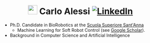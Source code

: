 <h1 align="center"><img src="https://raw.githubusercontent.com/sidbelbase/sidbelbase/master/wave.gif" width="30px"><strong> Carlo Alessi </strong>
 <a href="https://www.linkedin.com/in/carlo-alessi/" target="_blank"><img alt="LinkedIn" src="https://img.shields.io/badge/linkedin-%230077B5.svg?&style=for-the-badge&logo=linkedin&logoColor=white" /></a>
</h1>

* Ph.D. Candidate in BioRobotics at the <a href="https://www.santannapisa.it/en/carlo-alessi">Scuola Superiore Sant'Anna</a>
    - Machine Learning for Soft Robot Control (see <a href="https://scholar.google.com/citations?user=PPbUnhQAAAAJ&hl=it&oi=ao">Google Scholar</a>).
* Background in Computer Science and Artificial Intelligence
